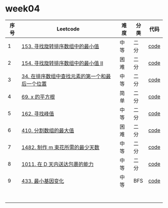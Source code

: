 # week04

| 序号 | Leetcode                                                     | 难度 | 分类 | 代码                                                         |
| ---- | ------------------------------------------------------------ | ---- | ---- | ------------------------------------------------------------ |
| 1    | [153. 寻找旋转排序数组中的最小值](https://leetcode-cn.com/problems/find-minimum-in-rotated-sorted-array/) | 中等 | 二分 | [code](https://github.com/zhj6422/LeetcodeHomework/blob/main/week04%E5%B9%B3%E8%A1%A1%E4%BA%8C%E5%8F%89%E6%A0%91%E3%80%81%E8%B7%B3%E8%B7%83%E8%A1%A8%E3%80%81%E4%BA%8C%E5%88%86/153.%20%E5%AF%BB%E6%89%BE%E6%97%8B%E8%BD%AC%E6%8E%92%E5%BA%8F%E6%95%B0%E7%BB%84%E4%B8%AD%E7%9A%84%E6%9C%80%E5%B0%8F%E5%80%BC.java) |
| 2    | [154. 寻找旋转排序数组中的最小值 II](https://leetcode-cn.com/problems/find-minimum-in-rotated-sorted-array-ii/) | 困难 | 二分 | [code](https://github.com/zhj6422/LeetcodeHomework/blob/main/week04%E5%B9%B3%E8%A1%A1%E4%BA%8C%E5%8F%89%E6%A0%91%E3%80%81%E8%B7%B3%E8%B7%83%E8%A1%A8%E3%80%81%E4%BA%8C%E5%88%86/154.%20%E5%AF%BB%E6%89%BE%E6%97%8B%E8%BD%AC%E6%8E%92%E5%BA%8F%E6%95%B0%E7%BB%84%E4%B8%AD%E7%9A%84%E6%9C%80%E5%B0%8F%E5%80%BC%20II.java) |
| 3    | [34. 在排序数组中查找元素的第一个和最后一个位置](https://leetcode-cn.com/problems/find-first-and-last-position-of-element-in-sorted-array/) | 中等 | 二分 | [code](https://github.com/zhj6422/LeetcodeHomework/blob/main/week04%E5%B9%B3%E8%A1%A1%E4%BA%8C%E5%8F%89%E6%A0%91%E3%80%81%E8%B7%B3%E8%B7%83%E8%A1%A8%E3%80%81%E4%BA%8C%E5%88%86/34.%20%E5%9C%A8%E6%8E%92%E5%BA%8F%E6%95%B0%E7%BB%84%E4%B8%AD%E6%9F%A5%E6%89%BE%E5%85%83%E7%B4%A0%E7%9A%84%E7%AC%AC%E4%B8%80%E4%B8%AA%E5%92%8C%E6%9C%80%E5%90%8E%E4%B8%80%E4%B8%AA%E4%BD%8D%E7%BD%AE.java) |
| 4    | [69. x 的平方根 ](https://leetcode-cn.com/problems/sqrtx/)   | 简单 | 二分 | [code](https://github.com/zhj6422/LeetcodeHomework/blob/main/week04%E5%B9%B3%E8%A1%A1%E4%BA%8C%E5%8F%89%E6%A0%91%E3%80%81%E8%B7%B3%E8%B7%83%E8%A1%A8%E3%80%81%E4%BA%8C%E5%88%86/69.%20x%20%E7%9A%84%E5%B9%B3%E6%96%B9%E6%A0%B9.java) |
| 5    | [162. 寻找峰值](https://leetcode-cn.com/problems/find-peak-element/) | 中等 | 二分 | [code](https://github.com/zhj6422/LeetcodeHomework/blob/main/week04%E5%B9%B3%E8%A1%A1%E4%BA%8C%E5%8F%89%E6%A0%91%E3%80%81%E8%B7%B3%E8%B7%83%E8%A1%A8%E3%80%81%E4%BA%8C%E5%88%86/162.%20%E5%AF%BB%E6%89%BE%E5%B3%B0%E5%80%BC.java) |
| 6    | [410. 分割数组的最大值](https://leetcode-cn.com/problems/split-array-largest-sum/) | 困难 | 二分 | [code](https://github.com/zhj6422/LeetcodeHomework/blob/main/week04%E5%B9%B3%E8%A1%A1%E4%BA%8C%E5%8F%89%E6%A0%91%E3%80%81%E8%B7%B3%E8%B7%83%E8%A1%A8%E3%80%81%E4%BA%8C%E5%88%86/410.%20%E5%88%86%E5%89%B2%E6%95%B0%E7%BB%84%E7%9A%84%E6%9C%80%E5%A4%A7%E5%80%BC.java) |
| 7    | [1482. 制作 m 束花所需的最少天数](https://leetcode-cn.com/problems/minimum-number-of-days-to-make-m-bouquets/) | 中等 | 二分 | [code](https://github.com/zhj6422/LeetcodeHomework/blob/main/week04%E5%B9%B3%E8%A1%A1%E4%BA%8C%E5%8F%89%E6%A0%91%E3%80%81%E8%B7%B3%E8%B7%83%E8%A1%A8%E3%80%81%E4%BA%8C%E5%88%86/1482.%20%E5%88%B6%E4%BD%9C%20m%20%E6%9D%9F%E8%8A%B1%E6%89%80%E9%9C%80%E7%9A%84%E6%9C%80%E5%B0%91%E5%A4%A9%E6%95%B0.java) |
| 8    | [1011. 在 D 天内送达包裹的能力](https://leetcode-cn.com/problems/capacity-to-ship-packages-within-d-days/) | 中等 | 二分 | [code](https://github.com/zhj6422/LeetcodeHomework/blob/main/week04%E5%B9%B3%E8%A1%A1%E4%BA%8C%E5%8F%89%E6%A0%91%E3%80%81%E8%B7%B3%E8%B7%83%E8%A1%A8%E3%80%81%E4%BA%8C%E5%88%86/1011.%20%E5%9C%A8%20D%20%E5%A4%A9%E5%86%85%E9%80%81%E8%BE%BE%E5%8C%85%E8%A3%B9%E7%9A%84%E8%83%BD%E5%8A%9B.java) |
| 9    | [433. 最小基因变化](https://leetcode-cn.com/problems/minimum-genetic-mutation/) | 中等 | BFS  | [code](https://github.com/zhj6422/LeetcodeHomework/blob/main/week04%E5%B9%B3%E8%A1%A1%E4%BA%8C%E5%8F%89%E6%A0%91%E3%80%81%E8%B7%B3%E8%B7%83%E8%A1%A8%E3%80%81%E4%BA%8C%E5%88%86/433.%20%E6%9C%80%E5%B0%8F%E5%9F%BA%E5%9B%A0%E5%8F%98%E5%8C%96.java) |
|      |                                                              |      |      |                                                              |
|      |                                                              |      |      |                                                              |
|      |                                                              |      |      |                                                              |
|      |                                                              |      |      |                                                              |
|      |                                                              |      |      |                                                              |
|      |                                                              |      |      |                                                              |
|      |                                                              |      |      |                                                              |